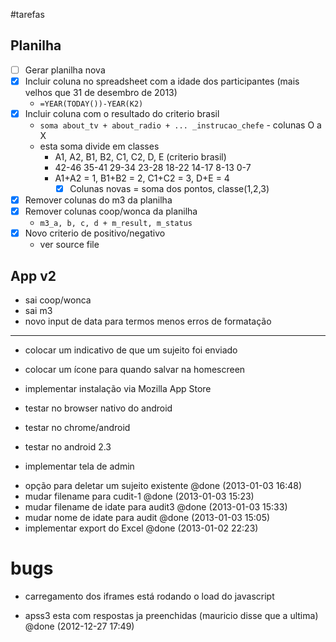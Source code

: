 #tarefas

## Planilha

- [ ] Gerar planilha nova
- [x] Incluir coluna no spreadsheet com a idade dos participantes (mais velhos que 31 de desembro de 2013)
  - ```=YEAR(TODAY())-YEAR(K2)```
- [x] Incluir coluna com o resultado do criterio brasil
  - ```soma about_tv + about_radio + ... _instrucao_chefe``` - colunas O a X
  - esta soma divide em classes
    - A1,     A2,     B1,     B2,    C1,    C2,     D,      E (criterio brasil)
    - 42-46   35-41   29-34   23-28  18-22  14-17   8-13    0-7
    - A1+A2 = 1, B1+B2 = 2, C1+C2 = 3, D+E = 4
      - [x] Colunas novas = soma dos pontos, classe(1,2,3)
- [x] Remover colunas do m3 da planilha
- [x] Remover colunas coop/wonca da planilha
  - ```m3_a, b, c, d + m_result, m_status```
- [x] Novo criterio de positivo/negativo
  - ver source file

## App v2

- sai coop/wonca
- sai m3
- novo input de data para termos menos erros de formatação











-----
- colocar um indicativo de que um sujeito foi enviado

- colocar um ícone para quando salvar na homescreen
- implementar instalação via Mozilla App Store
- testar no browser nativo do android
- testar no chrome/android
- testar no android 2.3
- implementar tela de admin

+ opção para deletar um sujeito existente @done (2013-01-03 16:48)
+ mudar filename para cudit-1 @done (2013-01-03 15:23)
+ mudar filename de idate para audit3 @done (2013-01-03 15:33)
+ mudar nome de idate para audit @done (2013-01-03 15:05)
+ implementar export do Excel @done (2013-01-02 22:23)


# bugs
- carregamento dos iframes está rodando o load do javascript
+ apss3 esta com respostas ja preenchidas (mauricio disse que a ultima) @done (2012-12-27 17:49)

